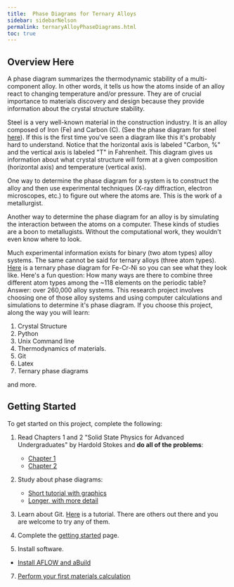 ```yaml
---
title:  Phase Diagrams for Ternary Alloys
sidebar: sidebarNelson
permalink: ternaryAlloyPhaseDiagrams.html
toc: true
---
```



## Overview Here

A phase diagram summarizes the thermodynamic stability of a
multi-component alloy.  In other words, it tells us how the atoms
inside of an alloy react to changing temperature and/or pressure.
They are of crucial importance to materials discovery and design
because they provide information about the crystal structure stability.

<!--<div style = "text-align:center">
<img src="/images/fcc.png" align="middle" />
</div> -->

Steel is a very well-known material in the construction industry.  It
is an alloy composed of Iron (Fe) and Carbon (C).  (See the
phase diagram for steel [here][steelphasediagram]). If this is the
first time you've seen a diagram like this it's probably hard to
understand.  Notice that the horizontal axis is labeled "Carbon, \%"
and the vertical axis is labeled "T" in Fahrenheit.  This diagram
gives us information about what crystal structure will form at a given
composition (horizontal axis) and temperature (vertical axis).

One way to determine the phase diagram for a system is to construct
the alloy and then use experimental techniques (X-ray diffraction,
electron microscopes, etc.) to figure out where the atoms are.  This
is the work of a metallurgist.

Another way to determine the phase diagram for an alloy is by
simulating the interaction between the atoms on a computer.  These
kinds of studies are a boon to metallugists.  Without the
computational work, they wouldn't even know where to look.


Much experimental information exists for binary (two atom types) alloy
systems.  The same cannot be said for ternary alloys (three atom
types).  [Here][ternary] is a ternary phase diagram for Fe-Cr-Ni so
you can see what they look like. Here's a fun question: How many ways
are there to combine three different atom types among the ~118
elements on the periodic table? Answer: over 260,000 alloy systems.
This research project involves choosing one of those alloy systems and
using computer calculations and simulations to determine it's phase
diagram.  If you choose this project, along the way you will learn:

1. Crystal Structure 
2. Python
3. Unix Command line
4. Thermodynamics of materials.
5. Git
6. Latex
7. Ternary phase diagrams

and more.

## Getting Started
To get started on this project, complete the following:

1. Read Chapters 1 and 2 "Solid State Physics for Advanced
Undergraduates" by Hardold Stokes and **do all of the problems**:
   - [Chapter 1][stokesChap1]
   - [Chapter 2][stokesChap2]
2. Study about phase diagrams:
   - [Short tutorial with graphics](https://textbooks.elsevier.com/manualsprotectedtextbooks/9780750663809/Static/phase/phase1a.htm)
   - [Longer, with more detail][phaseDiagramTutorial]
4. Learn about Git. [Here](https://product.hubspot.com/blog/git-and-github-tutorial-for-beginners)
   is a tutorial.  There are others out there and you are welcome to
   try any of them.

5. Complete the [getting started](gettingStarted.html) page.
6. Install software.
  - [Install AFLOW and aBuild](neededSoftware.html)
7. [Perform your first materials calculation](formationEnergies.html)




[steelphasediagram]: https://www.substech.com/dokuwiki/doku.php?id=iron-carbon_phase_diagram
[ternary]: http://sv.rkriz.net/classes/MSE2094_NoteBook/96ClassProj/experimental/ternary2.html
[phaseDiagramTutorial]: https://www.asminternational.org/documents/10192/1849770/06479G_Sample.pdf
[stokesChap1]:https://content.byui.edu/file/ceb83761-b291-4202-94a6-eb42747cfa18/1/Stokes_Chap_1.pdf
[stokesChap2]:https://content.byui.edu/file/ceb83761-b291-4202-94a6-eb42747cfa18/1/Stokes_Chap_2.pdf
[ml]: http://rc.byu.edu
[elsevierPhaseDiagrams]:https://textbooks.elsevier.com/manualsprotectedtextbooks/9780750663809/Static/phase/phase1a.ht
[ubuntuTutorial]:https://ubuntu.com/tutorials/command-line-for-beginners#7-the-command-line-and-the-superuser
[linuxTutorial]:http://linuxcommand.org/
[mlunixTutorial]: https://rc.byu.edu/documentation/unix-tutorial/
[initialSetup]: MLSetup.html


